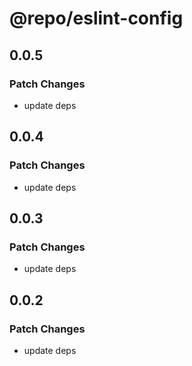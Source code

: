 # @repo/eslint-config

## 0.0.5

### Patch Changes

- update deps

## 0.0.4

### Patch Changes

- update deps

## 0.0.3

### Patch Changes

- update deps

## 0.0.2

### Patch Changes

- update deps

